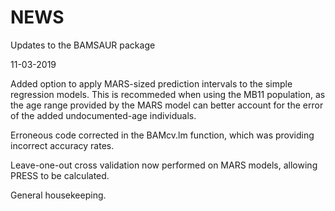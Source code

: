 # NEWS

Updates to the BAMSAUR package

11-03-2019

Added option to apply MARS-sized prediction intervals to the simple regression models. This is recommeded when using the MB11 population, as the age range provided by the MARS model can better account for the error of the added undocumented-age individuals.

Erroneous code corrected in the BAMcv.lm function, which was providing incorrect accuracy rates.

Leave-one-out cross validation now performed on MARS models, allowing PRESS to be calculated.

General housekeeping.
